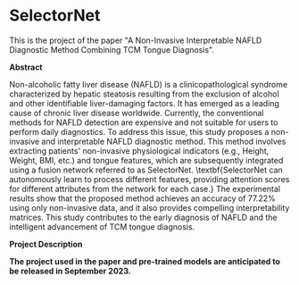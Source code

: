 # SelectorNet
This is the project of the paper "A Non-Invasive Interpretable NAFLD Diagnostic Method Combining TCM Tongue Diagnosis".

**Abstract**

Non-alcoholic fatty liver disease (NAFLD) is a clinicopathological syndrome characterized by hepatic steatosis resulting from the exclusion of alcohol and other identifiable liver-damaging factors. It has emerged as a leading cause of chronic liver disease worldwide. Currently, the conventional methods for NAFLD detection are expensive and not suitable for users to perform daily diagnostics. To address this issue, this study proposes a non-invasive and interpretable NAFLD diagnostic method. This method involves extracting patients' non-invasive physiological indicators (e.g., Height, Weight, BMI, etc.) and tongue features, which are subsequently integrated using a fusion network referred to as SelectorNet. \textbf{SelectorNet can autonomously learn to process different features, providing attention scores for different attributes from the network for each case.} The experimental results show that the proposed method achieves an accuracy of 77.22\% using only non-invasive data, and it also provides compelling interpretability matrices. This study contributes to the early diagnosis of NAFLD and the intelligent advancement of TCM tongue diagnosis.

**Project Description**

**The project used in the paper and pre-trained models are anticipated to be released in September 2023.**
